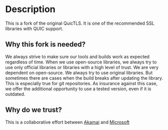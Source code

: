 Description
============

This is a fork of the original QuicTLS. It is one of the recommended SSL libraries with QUIC support.

Why this fork is needed?
--------------------

We always strive to make sure our tools and builds work as expected regardless of time.
When we use open-source libraries, we always try to use only official libraries or libraries with a high level of trust.
We are very dependent on open-source. We always try to use original libraries. But sometimes there are cases when the build breaks after updating the library. This is especially true for git repositories.
As insurance against this case, we offer the additional opportunity to use a tested version, even if it is outdated.


Why do we trust?
------------

This is a collaborative effort between [Akamai](https://www.akamai.com) and
[Microsoft](https://www.microsoft.com)
